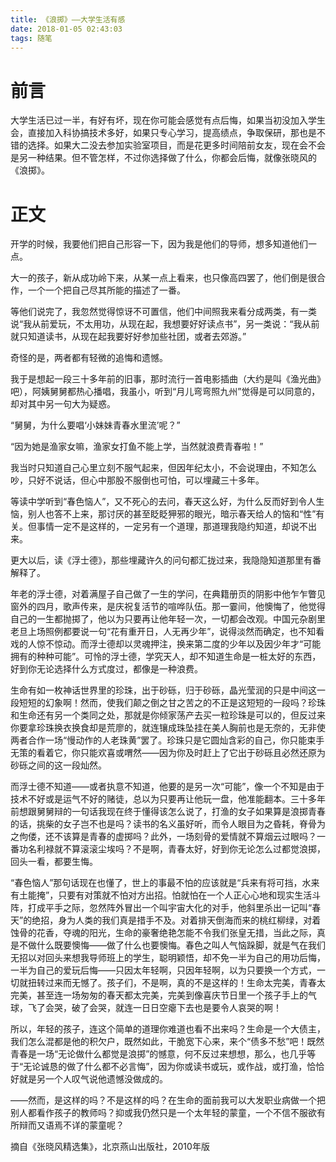 ```yaml
---
title: 《浪掷》——大学生活有感
date: 2018-01-05 02:43:03
tags: 随笔
---
```

# 前言
大学生活已过一半，有好有坏，现在你可能会感觉有点后悔，如果当初没加入学生会，直接加入科协搞技术多好，如果只专心学习，提高绩点，争取保研，那也是不错的选择。如果大二没去参加实验室项目，而是花更多时间陪前女友，现在会不会是另一种结果。但不管怎样，不过你选择做了什么，你都会后悔，就像张晓风的《浪掷》。

# 正文

开学的时候，我要他们把自己形容一下，因为我是他们的导师，想多知道他们一点。

大一的孩子，新从成功岭下来，从某一点上看来，也只像高四罢了，他们倒是很合作，一个一个把自己尽其所能的描述了一番。

等他们说完了，我忽然觉得惊讶不可置信，他们中间照我来看分成两类，有一类说“我从前爱玩，不太用功，从现在起，我想要好好读点书”，另一类说：“我从前就只知道读书，从现在起我要好好参加些社团，或者去郊游。”

奇怪的是，两者都有轻微的追悔和遗憾。

我于是想起一段三十多年前的旧事，那时流行一首电影插曲（大约是叫《渔光曲》吧），阿姨舅舅都热心播唱，我虽小，听到“月儿弯弯照九州”觉得是可以同意的，却对其中另一句大为疑惑。

“舅舅，为什么要唱‘小妹妹青春水里流’呢？”

“因为她是渔家女嘛，渔家女打鱼不能上学，当然就浪费青春啦！”

我当时只知道自己心里立刻不服气起来，但因年纪太小，不会说理由，不知怎么吵，只好不说话，但心中那股不服倒也可怕，可以埋藏三十多年。

等读中学听到“春色恼人”，又不死心的去问，春天这么好，为什么反而好到令人生恼，别人也答不上来，那讨厌的甚至眨眨狎邪的眼光，暗示春天给人的恼和“性”有关。但事情一定不是这样的，一定另有一个道理，那道理我隐约知道，却说不出来。

更大以后，读《浮士德》，那些埋藏许久的问句都汇拢过来，我隐隐知道那里有番解释了。

年老的浮士德，对着满屋子自己做了一生的学问，在典籍册页的阴影中他乍乍瞥见窗外的四月，歌声传来，是庆祝复活节的喧哗队伍。那一霎间，他懊悔了，他觉得自己的一生都抛掷了，他以为只要再让他年轻一次，一切都会改观。中国元杂剧里老旦上场照例都要说一句“花有重开日，人无再少年”，说得淡然而确定，也不知看戏的人惊不惊动。而浮士德却以灵魂押注，换来第二度的少年以及因少年才“可能拥有的种种可能”。可怜的浮士德，学究天人，却不知道生命是一桩太好的东西，好到你无论选择什么方式度过，都像是一种浪费。

生命有如一枚神话世界里的珍珠，出于砂砾，归于砂砾，晶光莹润的只是中间这一段短短的幻象啊！然而，使我们颠之倒之甘之苦之的不正是这短短的一段吗？珍珠和生命还有另一个类同之处，那就是你倾家荡产去买一粒珍珠是可以的，但反过来你要拿珍珠换衣换食却是荒廖的，就连镶成珠坠挂在美人胸前也是无奈的，无非使两者合作一场“慢动作的人老珠黄”罢了。珍珠只是它圆灿含彩的自己，你只能束手无策的看着它，你只能欢喜或喟然——因为你及时赶上了它出于砂砾且必然还原为砂砾之间的这一段灿然。

而浮士德不知道——或者执意不知道，他要的是另一次“可能”，像一个不知是由于技术不好或是运气不好的赌徒，总以为只要再让他玩一盘，他准能翻本。三十多年前想跟舅舅辩的一句话我现在终于懂得该怎么说了，打渔的女子如果算是浪掷青春的话，挑柴的女子岂不也是吗？读书的名义虽好听，而令人眼目为之昏耗，脊骨为之佝偻，还不该算是青春的虚掷吗？此外，一场刻骨的爱情就不算烟云过眼吗？一番功名利禄就不算滚滚尘埃吗？不是啊，青春太好，好到你无论怎么过都觉浪掷，回头一看，都要生悔。

“春色恼人”那句话现在也懂了，世上的事最不怕的应该就是“兵来有将可挡，水来有土能掩”，只要有对策就不怕对方出招。怕就怕在一个人正心心地和现实生活斗阵，打成平手之际，忽然阵外冒出一个叫宇宙大化的对手，他斜里杀出一记叫“春天”的绝招，身为人类的我们真是措手不及。对着排天倒海而来的桃红柳绿，对着蚀骨的花香，夺魂的阳光，生命的豪奢绝艳怎能不令我们张皇无措，当此之际，真是不做什么既要懊悔——做了什么也要懊悔。春色之叫人气恼跺脚，就是气在我们无招以对回头来想我导师班上的学生，聪明颖悟，却不免一半为自己的用功后悔，一半为自己的爱玩后悔——只因太年轻啊，只因年轻啊，以为只要换一个方式，一切就扭转过来而无憾了。孩子们，不是啊，真的不是这样的！生命太完美，青春太完美，甚至连一场匆匆的春天都太完美，完美到像喜庆节日里一个孩子手上的气球，飞了会哭，破了会哭，就连一日日空瘪下去也是要令人哀哭的啊！

所以，年轻的孩子，连这个简单的道理你难道也看不出来吗？生命是一个大债主，我们怎么混都是他的积欠户，既然如此，干脆宽下心来，来个“债多不愁”吧！既然青春是一场“无论做什么都觉是浪掷”的憾意，何不反过来想想，那么，也几乎等于“无论诚恳的做了什么都不必言悔”，因为你或读书或玩，或作战，或打渔，恰恰好就是另一个人叹气说他遗憾没做成的。

——然而，是这样的吗？不是这样的吗？在生命的面前我可以大发职业病做一个把别人都看作孩子的教师吗？抑或我仍然只是一个太年轻的蒙童，一个不信不服欲有所辩而又语焉不详的蒙童呢？

摘自《张晓风精选集》，北京燕山出版社，2010年版

